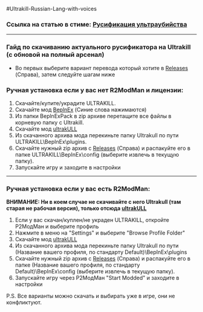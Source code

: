 #Ultrakill-Russian-Lang-with-voices

### Ссылка на статью в стиме: [Русификация ультраубийства](https://steamcommunity.com/sharedfiles/filedetails/?id=3295127289)
---
### Гайд по скачиванию актуального русификатора на Ultrakill (с обновой на полный арсенал)

- Во первых выберите вариант перевода который хотите в [Releases](https://github.com/Quarkrus/Ultrakill-Russian-Lang-with-voices/releases) (Справа), затем следуйте шагам ниже

### Ручная установка если у вас нет R2ModMan и лицензии:
1. Скачайте/купите/украдите ULTRAKILL.
2. Скачайте мод [BeplnEx](https://thunderstore.io/c/ultrakill/p/BepInEx/BepInExPack) (Синие слова нажимаются)
3. Из папки BeplnExPack в zip архиве перетащите все файлы в корневую папку с Ultrakill.
4. Скачайте мод [ultrakULL](https://github.com/ClearwaterUK/UltrakULL/releases/latest)
5. Из скачанного архива мода перекиньте папку Ultrakull по пути ULTRAKILL\BepInEx\plugins.
6. Скачайте нужный zip архив с [Releases](https://github.com/Quarkrus/Ultrakill-Russian-Lang-with-voices/releases) (Справа) и распакуйте его в папке ULTRAKILL\BepInEx\config (выберите извлечь в текущую папку).
7. Запускайте игру и заходите в настройки
---
### Ручная установка если у вас есть R2ModMan:
**ВНИМАНИЕ: Ни в коем случае не скачивайте с него Ultrakull (там старая не рабочая версия), только отсюда [ultrakULL](https://github.com/ClearwaterUK/UltrakULL/releases/latest)**
1. Если у вас скачан/куплен/не украден ULTRAKILL, откройте Р2МодМан и выберите профиль
2. Нажмите в меню на "Settings" и выберите "Browse Profile Folder"
3. Скачайте мод [ultrakULL](https://github.com/ClearwaterUK/UltrakULL/releases/latest)
4. Из скачанного архива мода перекиньте папку Ultrakull по пути (Название вашего профиля, по стандарту Default)\BepInEx\plugins
5. Скачайте нужный zip архив с [Releases](https://github.com/Quarkrus/Ultrakill-Russian-Lang-with-voices/releases) (Справа) и распакуйте его в папке (Название вашего профиля, по стандарту Default)\BepInEx\config (выберите извлечь в текущую папку).
6. Запускайте игру через Р2МодМан "Start Modded" и заходите в настройки

P.S. Все варианты можно скачать и выбирать уже в игре, они не конфликтуют.
